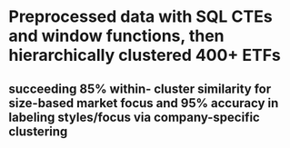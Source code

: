 # Preprocessed data with SQL CTEs and window functions, then hierarchically clustered 400+ ETFs

## succeeding 85% within- cluster similarity for size-based market focus and 95% accuracy in labeling styles/focus via company-specific clustering
